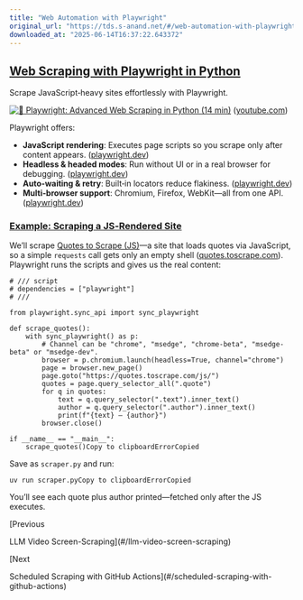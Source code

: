 ```yaml
---
title: "Web Automation with Playwright"
original_url: "https://tds.s-anand.net/#/web-automation-with-playwright?id=web-scraping-with-playwright-in-python"
downloaded_at: "2025-06-14T16:37:22.643372"
---
```


[Web Scraping with Playwright in Python](#/web-automation-with-playwright?id=web-scraping-with-playwright-in-python)
--------------------------------------------------------------------------------------------------------------------

Scrape JavaScript‑heavy sites effortlessly with Playwright.

[![🤖 Playwright: Advanced Web Scraping in Python (14 min)](https://i.ytimg.com/vi_webp/biFzRHk4xpY/sddefault.webp)](https://youtu.be/biFzRHk4xpY) ([youtube.com](https://www.youtube.com/watch?v=biFzRHk4xpY&utm_source=chatgpt.com))

Playwright offers:

* **JavaScript rendering**: Executes page scripts so you scrape only after content appears. ([playwright.dev](https://playwright.dev/python/docs/intro))
* **Headless & headed modes**: Run without UI or in a real browser for debugging. ([playwright.dev](https://playwright.dev/python/docs/intro))
* **Auto‑waiting & retry**: Built‑in locators reduce flakiness. ([playwright.dev](https://playwright.dev/python/docs/locators))
* **Multi‑browser support**: Chromium, Firefox, WebKit—all from one API. ([playwright.dev](https://playwright.dev/python/docs/intro))

### [Example: Scraping a JS‑Rendered Site](#/web-automation-with-playwright?id=example-scraping-a-jsrendered-site)

We’ll scrape [Quotes to Scrape (JS)](https://quotes.toscrape.com/js/)—a site that loads quotes via JavaScript, so a simple `requests` call gets only an empty shell ([quotes.toscrape.com](https://quotes.toscrape.com/js/)). Playwright runs the scripts and gives us the real content:

```
# /// script
# dependencies = ["playwright"]
# ///

from playwright.sync_api import sync_playwright

def scrape_quotes():
    with sync_playwright() as p:
        # Channel can be "chrome", "msedge", "chrome-beta", "msedge-beta" or "msedge-dev".
        browser = p.chromium.launch(headless=True, channel="chrome")
        page = browser.new_page()
        page.goto("https://quotes.toscrape.com/js/")
        quotes = page.query_selector_all(".quote")
        for q in quotes:
            text = q.query_selector(".text").inner_text()
            author = q.query_selector(".author").inner_text()
            print(f"{text} — {author}")
        browser.close()

if __name__ == "__main__":
    scrape_quotes()Copy to clipboardErrorCopied
```

Save as `scraper.py` and run:

```
uv run scraper.pyCopy to clipboardErrorCopied
```

You’ll see each quote plus author printed—fetched only after the JS executes.

[Previous

LLM Video Screen-Scraping](#/llm-video-screen-scraping)

[Next

Scheduled Scraping with GitHub Actions](#/scheduled-scraping-with-github-actions)